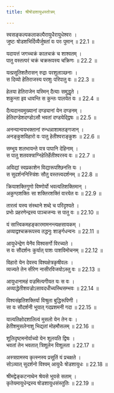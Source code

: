 ```yaml
---
title: श्रीषोडशायुधस्तोत्रम्

---
```

स्वसङ्कल्पकलाकल्पैरायुधैरायुधेश्वरः ।  
जुष्टः षोडशभिर्दिव्यैर्जुषतां वः परः पुमान् ॥ 22.1 ॥

यदायत्तं जगच्चक्रं कालचक्रं च शाश्वतम् ।  
पातु वस्तत्परं चक्रं चक्ररूपस्य चक्रिणः ॥ 22.2 ॥

यत्प्रसूतिशतैरासन् रुद्राः परशुलाञ्छनाः ।  
स दिव्यो हेतिराजस्य परशुः परिपातु वः ॥ 22.3 ॥

हेलया हेतिराजेन यस्मिन् दैत्याः समुद्धृते ।  
शकुन्ता इव धावन्ति स कुन्तः पालयेत वः ॥ 22.4 ॥

दैत्यदानवमुख्यानां दण्ड्यानां येन दण्डनम् ।  
हेतिदण्डेशदण्डोऽसौ भवतां दण्डयेद्द्विषः ॥ 22.5 ॥

अनन्यान्वयभक्तानां रुन्धन्नाशामतङ्गजान् ।  
अनङ्कुशविहारो वः पातु हेतीश्वराङ्कुशः ॥ 22.6 ॥

सम्भूय शलभायन्ते यत्र पापानि देहिनाम् ।  
स पातु शतवक्त्राग्निहेतिर्हेतीश्वरस्य वः ॥ 22.7 ॥

अविद्यां स्वप्रकाशेन विद्यारूपश्छिनत्ति यः ।  
स सुदर्शननिस्त्रिंशः सौतु वस्तत्त्वदर्शनम् ॥ 22.8 ॥

क्रियाशक्तिगुणो विष्णोर्यो भवत्यतिशक्तिमान् ।  
अकुण्ठशक्तिः सा शक्तिरशक्तिं वारयेत वः ॥ 22.9 ॥

तारत्वं यस्य संस्थाने शब्दे च परिदृश्यते ।  
प्रभोः प्रहरणेन्द्रस्य पाञ्चजन्यः स पातु वः ॥ 22.10 ॥

यं सात्त्विकमहङ्कारमामनन्त्यक्षसायकम् ।  
अव्याद्वश्चक्ररूपस्य तद्धनुः शार्ङ्गधन्वनः ॥ 22.11 ॥

आयुधेन्द्रेण येनैव विश्वसर्गो विरच्यते ।  
स वः सौदर्शनः कुर्यात् पाशः पाशविमोचनम् ॥ 22.12 ॥

विहारो येन देवस्य विश्वक्षेत्रकृषीवलः ।  
व्यज्यते तेन सीरेण नासीरविजयोऽस्तु वः ॥ 22.13 ॥

आयुधानामहं वज्रमित्यगीयत यः स वः ।  
अव्याद्धेतीशवज्रोऽसावदधीच्यस्थिसम्भवः ॥ 22.14 ॥

विश्वसंहृतिशक्तिर्या विश्रुता बुद्धिरूपिणी ।  
सा वः सौदर्शनी भूयात् गदप्रशमनी गदा ॥ 22.15 ॥

यात्यतिक्षोदशालित्वं मुसलो येन तेन वः ।  
हेतीशमुसलेनाशु भिद्यतां मोहमौसलम् ॥ 22.16 ॥

शूलिदृष्टमनोर्वाच्यो येन शूलयति द्विषः ।  
भवतां तेन भवतात् त्रिशूलेन विशूलता ॥ 22.17 ॥

अस्त्रग्रामस्य कृत्स्नस्य प्रसूतिं यं प्रचक्षते ।  
सोऽव्यात् सुदर्शनो विश्वम् आयुधैः षोडशायुधः ॥ 22.18 ॥

श्रीमद्वेङ्कटनाथेन श्रेयसे भूयसे सताम् ।  
कृतेयमायुधेन्द्रस्य षोडशायुधसंस्तुतिः ॥ 22.19 ॥